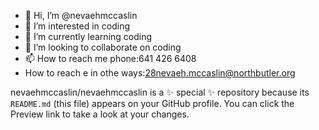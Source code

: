 - 👋 Hi, I’m @nevaehmccaslin
- 👀 I’m interested in coding
- 🌱 I’m currently learning coding
- 💞️ I’m looking to collaborate on coding
- 📫 How to reach me phone:641 426 6408
- How to reach  e in othe ways:28nevaeh.mccaslin@northbutler.org

nevaehmccaslin/nevaehmccaslin is a ✨ special ✨ repository because its `README.md` (this file) appears on your GitHub profile.
You can click the Preview link to take a look at your changes.
